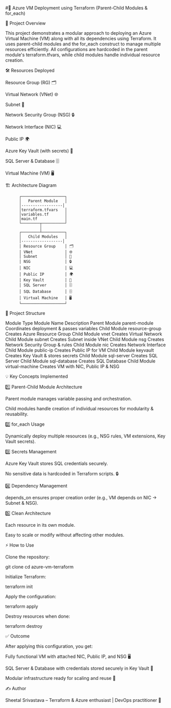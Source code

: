 #🚀 Azure VM Deployment using Terraform (Parent-Child Modules & for_each)

📄 Project Overview

This project demonstrates a modular approach to deploying an Azure Virtual Machine (VM) along with all its dependencies using Terraform.
It uses parent-child modules and the for_each construct to manage multiple resources efficiently.
All configurations are hardcoded in the parent module's terraform.tfvars, while child modules handle individual resource creation.

🛠️ Resources Deployed

Resource Group (RG) 🗂️

Virtual Network (VNet) 🌐

Subnet 🔗

Network Security Group (NSG) 🔒

Network Interface (NIC) 💻

Public IP 🌍

Azure Key Vault (with secrets) 🔑

SQL Server & Database 🗄️

Virtual Machine (VM) 🖥️

🏗️ Architecture Diagram


          ┌───────────────────┐
          │   Parent Module   │
          │------------------│
          │terraform.tfvars   │
          │variables.tf       │
          │main.tf            │
          └────────┬──────────┘
                   │
          ┌────────┴──────────┐
          │   Child Modules   │
          │------------------│
          │ Resource Group    │ 🗂️
          │ VNet              │ 🌐
          │ Subnet            │ 🔗
          │ NSG               │ 🔒
          │ NIC               │ 💻
          │ Public IP         │ 🌍
          │ Key Vault         │ 🔑
          │ SQL Server        │ 🗄️
          │ SQL Database      │ 🗄️
          │ Virtual Machine   │ 🖥️
          └───────────────────┘

📁 Project Structure

Module Type	Module Name	Description
Parent Module	parent-module	Coordinates deployment & passes variables
Child Module	resource-group	Creates Azure Resource Group
Child Module	vnet	Creates Virtual Network
Child Module	subnet	Creates Subnet inside VNet
Child Module	nsg	Creates Network Security Group & rules
Child Module	nic	Creates Network Interface
Child Module	public-ip	Creates Public IP for VM
Child Module	keyvault	Creates Key Vault & stores secrets
Child Module	sql-server	Creates SQL Server
Child Module	sql-database	Creates SQL Database
Child Module	virtual-machine	Creates VM with NIC, Public IP & NSG

💡 Key Concepts Implemented

1️⃣ Parent-Child Module Architecture

Parent module manages variable passing and orchestration.

Child modules handle creation of individual resources for modularity & reusability.

2️⃣ for_each Usage

Dynamically deploy multiple resources (e.g., NSG rules, VM extensions, Key Vault secrets).

3️⃣ Secrets Management

Azure Key Vault stores SQL credentials securely.

No sensitive data is hardcoded in Terraform scripts. 🔒

4️⃣ Dependency Management

depends_on ensures proper creation order (e.g., VM depends on NIC → Subnet & NSG).

5️⃣ Clean Architecture

Each resource in its own module.

Easy to scale or modify without affecting other modules.

⚡ How to Use

Clone the repository:

git clone <your-repo-url>
cd azure-vm-terraform


Initialize Terraform:

terraform init


Apply the configuration:

terraform apply


Destroy resources when done:

terraform destroy

✅ Outcome

After applying this configuration, you get:

Fully functional VM with attached NIC, Public IP, and NSG 🖥️

SQL Server & Database with credentials stored securely in Key Vault 🔑

Modular infrastructure ready for scaling and reuse 🚀

✍️ Author

Sheetal Srivastava – Terraform & Azure enthusiast | DevOps practitioner 🌟
